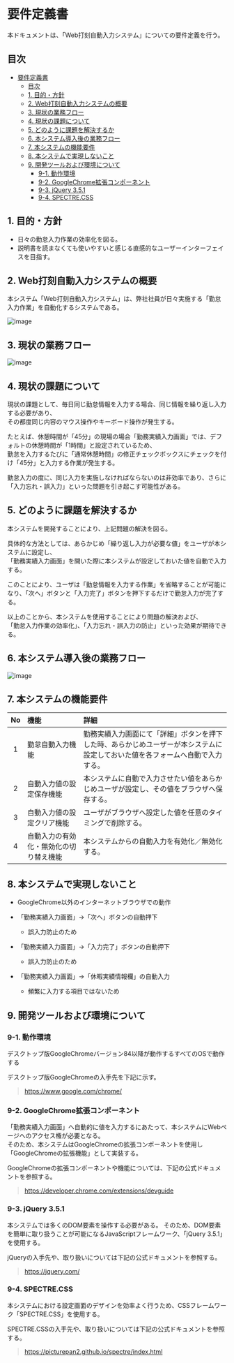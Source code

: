 # 要件定義書

本ドキュメントは、「Web打刻自動入力システム」についての要件定義を行う。

## 目次

- [要件定義書](#要件定義書)
  - [目次](#目次)
  - [1. 目的・方針](#1-目的方針)
  - [2. Web打刻自動入力システムの概要](#2-web打刻自動入力システムの概要)
  - [3. 現状の業務フロー](#3-現状の業務フロー)
  - [4. 現状の課題について](#4-現状の課題について)
  - [5. どのように課題を解決するか](#5-どのように課題を解決するか)
  - [6. 本システム導入後の業務フロー](#6-本システム導入後の業務フロー)
  - [7. 本システムの機能要件](#7-本システムの機能要件)
  - [8. 本システムで実現しないこと](#8-本システムで実現しないこと)
  - [9. 開発ツールおよび環境について](#9-開発ツールおよび環境について)
    - [9-1. 動作環境](#9-1-動作環境)
    - [9-2. GoogleChrome拡張コンポーネント](#9-2-googlechrome拡張コンポーネント)
    - [9-3. jQuery 3.5.1](#9-3-jquery-351)
    - [9-4. SPECTRE.CSS](#9-4-spectrecss)

## 1. 目的・方針

- 日々の勤怠入力作業の効率化を図る。
- 説明書を読まなくても使いやすいと感じる直感的なユーザーインターフェイスを目指す。

## 2. Web打刻自動入力システムの概要

本システム「Web打刻自動入力システム」は、弊社社員が日々実施する「勤怠入力作業」を自動化するシステムである。  

![image](./drawio/Web打刻自動入力システム概要図.png)

## 3. 現状の業務フロー

![image](./drawio/業務フロー(before).png)

## 4. 現状の課題について

現状の課題として、毎日同じ勤怠情報を入力する場合、同じ情報を繰り返し入力する必要があり、  
その都度同じ内容のマウス操作やキーボード操作が発生する。  

たとえば、休憩時間が「45分」の現場の場合「勤務実績入力画面」では、デフォルトの休憩時間が「1時間」と設定されているため、  
勤怠を入力するたびに「通常休憩時間」の修正チェックボックスにチェックを付け「45分」と入力する作業が発生する。

勤怠入力の度に、同じ入力を実施しなければならないのは非効率であり、さらに「入力忘れ・誤入力」といった問題を引き起こす可能性がある。

## 5. どのように課題を解決するか

本システムを開発することにより、上記問題の解決を図る。  

具体的な方法としては、あらかじめ「繰り返し入力が必要な値」をユーザが本システムに設定し、  
「勤務実績入力画面」を開いた際に本システムが設定しておいた値を自動で入力する。

このことにより、ユーザは「勤怠情報を入力する作業」を省略することが可能になり、「次へ」ボタンと「入力完了」ボタンを押下するだけで勤怠入力が完了する。

以上のことから、本システムを使用することにより問題の解決および、  
「勤怠入力作業の効率化」、「入力忘れ・誤入力の防止」といった効果が期待できる。

## 6. 本システム導入後の業務フロー

![image](./drawio/業務フロー(after).png)

## 7. 本システムの機能要件

|No |機能                                  |詳細                                                                            |
|:-:|:-------------------------------------|:-------------------------------------------------------------------------------|
| 1 |勤怠自動入力機能                      |勤務実績入力画面にて「詳細」ボタンを押下した時、あらかじめユーザーが本システムに設定しておいた値を各フォームへ自動で入力する。|
| 2 |自動入力値の設定保存機能              |本システムに自動で入力させたい値をあらかじめユーザが設定し、その値をブラウザへ保存する。|
| 3 |自動入力値の設定クリア機能            |ユーザがブラウザへ設定した値を任意のタイミングで削除する。|
| 4 |自動入力の有効化・無効化の切り替え機能|本システムからの自動入力を有効化／無効化する。|

## 8. 本システムで実現しないこと

- GoogleChrome以外のインターネットブラウザでの動作
- 「勤務実績入力画面」→「次へ」ボタンの自動押下
  - 誤入力防止のため

- 「勤務実績入力画面」→「入力完了」ボタンの自動押下
  - 誤入力防止のため
- 「勤務実績入力画面」→「休暇実績情報欄」の自動入力
  - 頻繁に入力する項目ではないため

## 9. 開発ツールおよび環境について

### 9-1. 動作環境

デスクトップ版GoogleChromeバージョン84以降が動作するすべてのOSで動作する　　

デスクトップ版GoogleChromeの入手先を下記に示す。

> https://www.google.com/chrome/

### 9-2. GoogleChrome拡張コンポーネント

「勤務実績入力画面」へ自動的に値を入力するにあたって、本システムにWebページへのアクセス権が必要となる。  
そのため、本システムはGoogleChromeの拡張コンポーネントを使用し「GoogleChromeの拡張機能」として実装する。  

GoogleChromeの拡張コンポーネントや機能については、下記の公式ドキュメントを参照する。  

> https://developer.chrome.com/extensions/devguide

### 9-3. jQuery 3.5.1

本システムでは多くのDOM要素を操作する必要がある。
そのため、DOM要素を簡単に取り扱うことが可能になるJavaScriptフレームワーク、「jQuery 3.5.1」を使用する。

jQueryの入手先や、取り扱いについては下記の公式ドキュメントを参照する。

> https://jquery.com/

### 9-4. SPECTRE.CSS

本システムにおける設定画面のデザインを効率よく行うため、CSSフレームワーク「SPECTRE.CSS」を使用する。

SPECTRE.CSSの入手先や、取り扱いについては下記の公式ドキュメントを参照する。

> https://picturepan2.github.io/spectre/index.html
